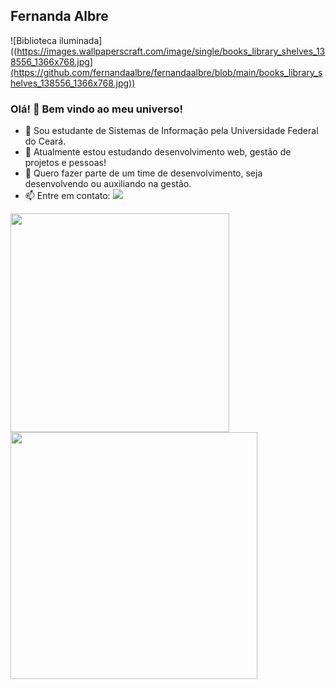 ## **Fernanda Albre**

![Biblioteca iluminada]((https://images.wallpaperscraft.com/image/single/books_library_shelves_138556_1366x768.jpg](https://github.com/fernandaalbre/fernandaalbre/blob/main/books_library_shelves_138556_1366x768.jpg))

### Olá! 👋   Bem vindo ao meu universo!

- 💬 Sou estudante de Sistemas de Informação pela Universidade Federal do Ceará.  
- 🌱 Atualmente estou estudando desenvolvimento web, gestão de projetos e pessoas!
- 👯 Quero fazer parte de um time de desenvolvimento, seja desenvolvendo ou auxiliando na gestão.
- 📫 Entre em contato: <a href="https://www.linkedin.com/in/fernandaalbre/" target="_blank"><img src="https://img.shields.io/badge/-LinkedIn-%230077B5?style=for-the-badge&logo=linkedin&logoColor=white" target="_blank"></a>

<img width="350px" align="left" src="https://github-readme-stats.vercel.app/api/top-langs/?username=fernandaalbre&hide=html&layout=compact&theme=synthwave"/>
<td><img width="395px" align="left" src="https://github-readme-stats.vercel.app/api?username=fernandaalbre&theme=synthwave"/>
